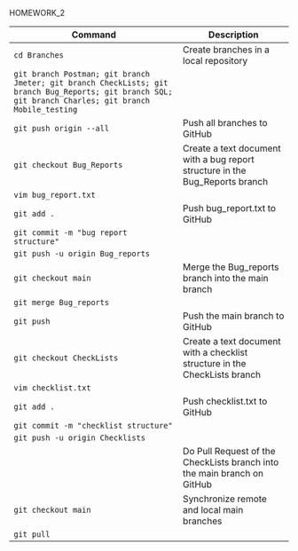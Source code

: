 HOMEWORK_2

| Command | Description |
| ---- | --- |
| `cd Branches `|                                    Create branches in a local repository |
| `git branch Postman; git branch Jmeter; git branch CheckLists; git branch Bug_Reports; git branch SQL; git branch Charles; git branch Mobile_testing `| |
| `git push origin --all `|                          Push all branches to GitHub |
| `git checkout Bug_Reports  `|                      Create a text document with a bug report structure in the Bug_Reports branch |
| `vim bug_report.txt  `|                     |
| `git add .  `|                                     Push bug_report.txt to GitHub |
| `git commit -m "bug report structure"`| |
| `git push -u origin Bug_reports`| |
| `git checkout main `|                              Merge the Bug_reports branch into the main branch |
| `git merge Bug_reports`| |
| `git push      `|                                  Push the main branch to GitHub |
| `git checkout CheckLists `|                        Create a text document with a checklist structure in the CheckLists branch    |                                        
| `vim checklist.txt`| |
| `git add . `|                                      Push checklist.txt to GitHub |
| `git commit -m "checklist structure"`| |
| `git push -u origin Checklists`| |
| `   `|                                             Do Pull Request of the CheckLists branch into the main branch on GitHub |
| `git checkout main    `|                           Synchronize remote and local main branches |
| `git pull`| |
